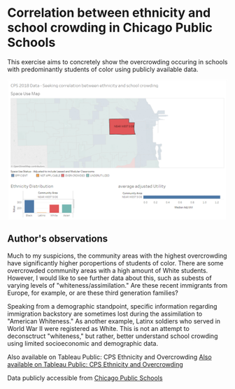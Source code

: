 # Correlation between ethnicity and school crowding in Chicago Public Schools
This exercise aims to concretely show the overcrowding occuring in schools with predominantly students of color using publicly available data. 

![Image of data, featuring a small map, the ethnicity distrubtion for a Chicago Neighborhood](https://github.com/antoniogarciaiii/Correlation-between-ethnicity-and-school-crowding/blob/master/Capture01.png "Logo Title Text 1")

## Author's observations
Much to my suspicions, the community areas with the highest overcrowding have significantly higher poropertions of students of color. There are some overcrowded community areas with a high amount of White students. However, I would like to see further data about this, such as subests of varying levels of "whiteness/assimilation." Are these recent immigrants from Europe, for example, or are these third generation families?

Speaking from a demographic standpoint, specific information regarding immigration backstory are sometimes lost during the assimilation to "American Whiteness." As another example, Latinx soldiers who served in World War II were registered as White. This is not an attempt to deconsctruct "whiteness," but rather, better understand school crowding using limited socioeconomic and demographic data.




Also available on Tableau Public: CPS Ethnicity and Overcrowding
[Also available on Tableau Public: CPS Ethnicity and Overcrowding](https://public.tableau.com/profile/antonio.garcia3916#!/vizhome/CPSEthnicityandOvercrowding/InteractiveMap)

Data publicly accessible from [Chicago Public Schools](https://cps.edu/SchoolData/Pages/SchoolData.aspx)
